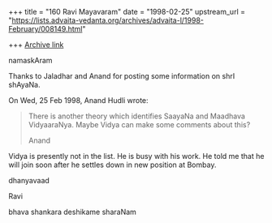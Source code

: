 +++
title = "160 Ravi Mayavaram"
date = "1998-02-25"
upstream_url = "https://lists.advaita-vedanta.org/archives/advaita-l/1998-February/008149.html"

+++
[Archive link](https://lists.advaita-vedanta.org/archives/advaita-l/1998-February/008149.html)

namaskAram

Thanks to Jaladhar and Anand for posting some information on
shrI shAyaNa.

On Wed, 25 Feb 1998, Anand Hudli wrote:
>   There is another theory which identifies SaayaNa and Maadhava
>   VidyaaraNya. Maybe Vidya can make some comments about this?
>
>  Anand


Vidya is presently not in the list. He is busy with his work. He told
me that he will join soon after he settles down in new position
at Bombay.

dhanyavaad

Ravi

bhava shankara deshikame sharaNam

